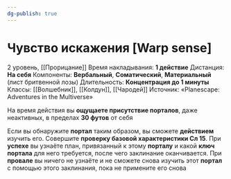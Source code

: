 ```yaml
---
dg-publish: true
---
```

# Чувство искажения [Warp sense]
2 уровень, [[Прорицание]]
Время накладывания: **1 действие**
Дистанция: **На себя**
Компоненты: **Вербальный**, **Соматический**, **Материальный** (лист бритвенной лозы)
Длительность: **Концентрация до 1 минуты**
Классы: [[Волшебник]], [[Колдун]], [[Чародей]]
Источник: «Planescape: Adventures in the Multiverse»

На время действия вы **ощущаете присутствие порталов**, даже неактивных, в пределах **30 футов** от себя

Если вы обнаружите **портал** таким образом, вы сможете **действием** изучить его. Совершите **проверку базовой характеристики Сл 15**. При **успехе** вы узнаёте план, привязанный к этому **порталу** и какой **ключ портала** для него требуется, после чего заклинание оканчивается. При **провале** вы ничего не узнаёте и не сможете снова изучить этот **портал** с помощью этого заклинания, пока не примените его снова